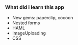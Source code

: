 ### What did i learn this app
- New gems: paperclip, cocoon
- Nested forms
- HAML
- ImageUploading
- CSS
